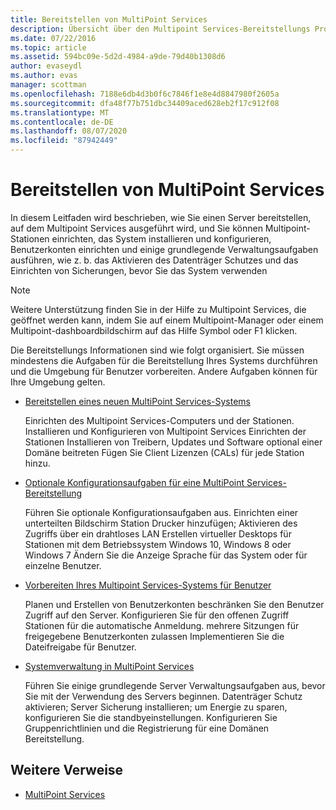 ```yaml
---
title: Bereitstellen von MultiPoint Services
description: Übersicht über den Multipoint Services-Bereitstellungs Prozess
ms.date: 07/22/2016
ms.topic: article
ms.assetid: 594bc09e-5d2d-4984-a9de-79d40b1308d6
author: evaseydl
ms.author: evas
manager: scottman
ms.openlocfilehash: 7188e6db4d3b0f6c7846f1e8e4d8847980f2605a
ms.sourcegitcommit: dfa48f77b751dbc34409aced628eb2f17c912f08
ms.translationtype: MT
ms.contentlocale: de-DE
ms.lasthandoff: 08/07/2020
ms.locfileid: "87942449"
---
```

# <a name="deploying-multipoint-services"></a>Bereitstellen von MultiPoint Services

In diesem Leitfaden wird beschrieben, wie Sie einen Server bereitstellen, auf dem Multipoint Services ausgeführt wird, und Sie können Multipoint-Stationen einrichten, das System installieren und konfigurieren, Benutzerkonten einrichten und einige grundlegende Verwaltungsaufgaben ausführen, wie z. b. das Aktivieren des Datenträger Schutzes und das Einrichten von Sicherungen, bevor Sie das System verwenden

> [!NOTE]
> Weitere Unterstützung finden Sie in der Hilfe zu Multipoint Services, die geöffnet werden kann, indem Sie auf einem Multipoint-Manager oder einem Multipoint-dashboardbildschirm auf das Hilfe Symbol oder F1 klicken.

Die Bereitstellungs Informationen sind wie folgt organisiert. Sie müssen mindestens die Aufgaben für die Bereitstellung Ihres Systems durchführen und die Umgebung für Benutzer vorbereiten. Andere Aufgaben können für Ihre Umgebung gelten.
-   [Bereitstellen eines neuen MultiPoint Services-Systems](Deploy-a-new-MultiPoint-services-system.md)

    Einrichten des Multipoint Services-Computers und der Stationen. Installieren und Konfigurieren von Multipoint Services Einrichten der Stationen Installieren von Treibern, Updates und Software optional einer Domäne beitreten Fügen Sie Client Lizenzen (CALs) für jede Station hinzu.

-   [Optionale Konfigurationsaufgaben für eine MultiPoint Services-Bereitstellung](Optional-configuration-tasks-for-a-MultiPoint-services-deployment.md)

    Führen Sie optionale Konfigurationsaufgaben aus. Einrichten einer unterteilten Bildschirm Station Drucker hinzufügen; Aktivieren des Zugriffs über ein drahtloses LAN Erstellen virtueller Desktops für Stationen mit dem Betriebssystem Windows 10, Windows 8 oder Windows 7 Ändern Sie die Anzeige Sprache für das System oder für einzelne Benutzer.

-   [Vorbereiten Ihres Multipoint Services-Systems für Benutzer](Prepare-your-MultiPoint-services-system-for-users.md)

    Planen und Erstellen von Benutzerkonten beschränken Sie den Benutzer Zugriff auf den Server. Konfigurieren Sie für den offenen Zugriff Stationen für die automatische Anmeldung. mehrere Sitzungen für freigegebene Benutzerkonten zulassen Implementieren Sie die Dateifreigabe für Benutzer.

-   [Systemverwaltung in MultiPoint Services](System-administration-in-MultiPoint-services.md)

    Führen Sie einige grundlegende Server Verwaltungsaufgaben aus, bevor Sie mit der Verwendung des Servers beginnen. Datenträger Schutz aktivieren; Server Sicherung installieren; um Energie zu sparen, konfigurieren Sie die standbyeinstellungen. Konfigurieren Sie Gruppenrichtlinien und die Registrierung für eine Domänen Bereitstellung.

## <a name="additional-references"></a>Weitere Verweise

- [MultiPoint Services](MultiPoint-Services.md)
